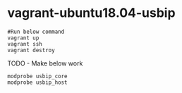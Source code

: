 # vagrant-ubuntu18.04-usbip

```
#Run below command
vagrant up
vagrant ssh
vagrant destroy
```
TODO - Make below work
```
modprobe usbip_core
modprobe usbip_host
```
